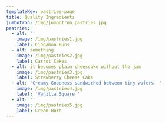 ```yaml
---
templateKey: pastries-page
title: Quality Ingredients
jumbotron: /img/jumbotron_pastries.jpg
pastries:
  - alt: ''
    image: /img/pastries1.jpg
    label: Cinnamon Buns
  - alt: something
    image: /img/pastries2.jpg
    label: Carrot Cakes
  - alt: it becomes plain cheescake without the jam
    image: /img/pastries3.jpg
    label: Strawberry Cheese Cake
  - alt: 'Creamy Goodness sandwiched between tiny wafers. '
    image: /img/pastries4.jpg
    label: 'Vanilla Square '
  - alt: ''
    image: /img/pastries5.jpg
    label: Cream Horn
---
```

